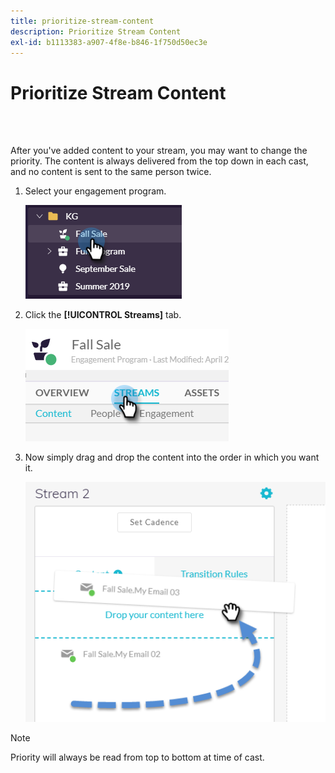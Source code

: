 ```yaml
---
title: prioritize-stream-content
description: Prioritize Stream Content
exl-id: b1113383-a907-4f8e-b846-1f750d50ec3e
---
```

# Prioritize Stream Content

<br>&nbsp;

After you've added content to your stream, you may want to change the priority. The content is always delivered from the top down in each cast, and no content is sent to the same person twice.

1. Select your engagement program.

   ![Image One](/help/sky/assets/engagement-programs/prioritize-stream-content/prioritize-stream-content-1.png)

1. Click the **[!UICONTROL Streams]** tab.

   ![Image Two](/help/sky/assets/engagement-programs/prioritize-stream-content/prioritize-stream-content-2.png)

1. Now simply drag and drop the content into the order in which you want it.

   ![Image Three](/help/sky/assets/engagement-programs/prioritize-stream-content/prioritize-stream-content-3.png)

>[!NOTE]
>
>Priority will always be read from top to bottom at time of cast.
